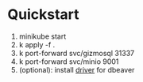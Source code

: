 # Quickstart

1. minikube start
2. k apply -f .
3. k port-forward svc/gizmosql 31337
4. k port-forward svc/minio 9001
5. (optional): install [driver](https://github.com/gizmodata/setup-arrow-jdbc-driver-in-dbeaver?tab=readme-ov-file) for dbeaver
